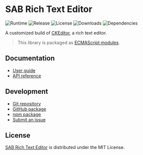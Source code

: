 # SAB Rich Text Editor
![Runtime](https://img.shields.io/node/v/@sab-international/rich-text-editor.svg) ![Release](https://img.shields.io/npm/v/@sab-international/rich-text-editor.svg) ![License](https://img.shields.io/npm/l/@sab-international/rich-text-editor.svg) ![Downloads](https://img.shields.io/npm/dt/@sab-international/rich-text-editor.svg) ![Dependencies](https://david-dm.org/sab-international/rich-text-editor.svg)

A customized build of [CKEditor](https://ckeditor.com/ckeditor-5), a rich text editor.

> This library is packaged as [ECMAScript modules](https://nodejs.org/api/esm.html).

## Documentation
- [User guide](https://docs.sabcomputer.com/rich-text-editor)
- [API reference](https://api.sabcomputer.com/rich-text-editor)

## Development
- [Git repository](https://github.com/sab-international/rich-text-editor)
- [GitHub package](https://github.com/sab-international/rich-text-editor/packages)
- [npm package](https://www.npmjs.com/package/@sab-international/rich-text-editor)
- [Submit an issue](https://github.com/sab-international/rich-text-editor/issues)

## License
[SAB Rich Text Editor](https://docs.sabcomputer.com/rich-text-editor) is distributed under the MIT License.
